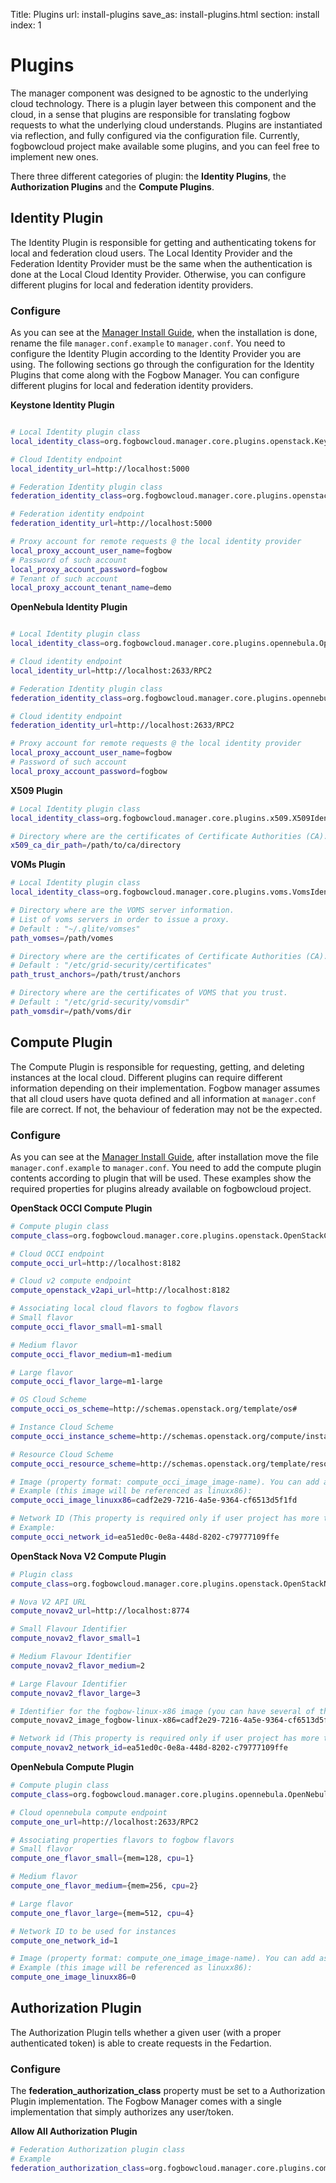 Title: Plugins
url: install-plugins
save_as: install-plugins.html
section: install
index: 1

# Plugins

The manager component was designed to be agnostic to the underlying cloud technology. There is a plugin layer between this component and the cloud, in a sense that plugins are responsible for translating fogbow requests to what the underlying cloud understands. Plugins are instantiated via reflection, and fully configured via the configuration file. Currently, fogbowcloud project make available some plugins, and you can feel free to implement new ones.

There three different categories of plugin: the **Identity Plugins**, the **Authorization Plugins** and the **Compute Plugins**.

## Identity Plugin

The Identity Plugin is responsible for getting and authenticating tokens for local and federation cloud users. The Local Identity Provider and the Federation Identity Provider must be the same when the authentication is done at the Local Cloud Identity Provider. Otherwise, you can configure different plugins for local and federation identity providers. 

### Configure

As you can see at the [Manager Install Guide](http://www.fogbowcloud.org/install-manager), when the installation is done, rename the file ```manager.conf.example``` to ```manager.conf```. You need to configure the Identity Plugin according to the Identity Provider you are using. The following sections go through the configuration for the Identity Plugins that come along with the Fogbow Manager. You can configure different plugins for local and federation identity providers.

**Keystone Identity Plugin** 

```bash

# Local Identity plugin class
local_identity_class=org.fogbowcloud.manager.core.plugins.openstack.KeystoneIdentityPlugin

# Cloud Identity endpoint
local_identity_url=http://localhost:5000

# Federation Identity plugin class
federation_identity_class=org.fogbowcloud.manager.core.plugins.openstack.KeystoneIdentityPlugin

# Federation identity endpoint
federation_identity_url=http://localhost:5000

# Proxy account for remote requests @ the local identity provider 
local_proxy_account_user_name=fogbow
# Password of such account
local_proxy_account_password=fogbow
# Tenant of such account
local_proxy_account_tenant_name=demo

```

**OpenNebula Identity Plugin**

```bash

# Local Identity plugin class
local_identity_class=org.fogbowcloud.manager.core.plugins.opennebula.OpenNebulaIdentityPlugin

# Cloud identity endpoint
local_identity_url=http://localhost:2633/RPC2

# Federation Identity plugin class
federation_identity_class=org.fogbowcloud.manager.core.plugins.opennebula.OpenNebulaIdentityPlugin

# Cloud identity endpoint
federation_identity_url=http://localhost:2633/RPC2

# Proxy account for remote requests @ the local identity provider 
local_proxy_account_user_name=fogbow
# Password of such account
local_proxy_account_password=fogbow

```

**X509 Plugin**

```bash
# Local Identity plugin class
local_identity_class=org.fogbowcloud.manager.core.plugins.x509.X509IdentityPlugin

# Directory where are the certificates of Certificate Authorities (CA). They are certificates that you trust.
x509_ca_dir_path=/path/to/ca/directory

```

**VOMs Plugin**

```bash
# Local Identity plugin class
local_identity_class=org.fogbowcloud.manager.core.plugins.voms.VomsIdentityPlugin

# Directory where are the VOMS server information. 
# List of voms servers in order to issue a proxy. 
# Default : "~/.glite/vomses"
path_vomses=/path/vomes

# Directory where are the certificates of Certificate Authorities (CA). They are certificates that you trust.
# Default : "/etc/grid-security/certificates"
path_trust_anchors=/path/trust/anchors

# Directory where are the certificates of VOMS that you trust.
# Default : "/etc/grid-security/vomsdir"
path_vomsdir=/path/voms/dir

```

## Compute Plugin

The Compute Plugin is responsible for requesting, getting, and deleting instances at the local cloud. Different plugins can require different information depending on their implementation. Fogbow manager assumes that all cloud users have quota defined and all information at ```manager.conf``` file are correct. If not, the behaviour of federation may not be the expected.

### Configure

As you can see at the [Manager Install Guide](http://www.fogbowcloud.org/install-manager), after installation move the file ```manager.conf.example``` to ```manager.conf```. You need to add the compute plugin contents according to plugin that will be used. These examples show the required properties for plugins already available on fogbowcloud project. 

**OpenStack OCCI Compute Plugin**

```bash
# Compute plugin class
compute_class=org.fogbowcloud.manager.core.plugins.openstack.OpenStackComputePlugin

# Cloud OCCI endpoint
compute_occi_url=http://localhost:8182

# Cloud v2 compute endpoint
compute_openstack_v2api_url=http://localhost:8182

# Associating local cloud flavors to fogbow flavors
# Small flavor
compute_occi_flavor_small=m1-small

# Medium flavor
compute_occi_flavor_medium=m1-medium

# Large flavor
compute_occi_flavor_large=m1-large

# OS Cloud Scheme
compute_occi_os_scheme=http://schemas.openstack.org/template/os#

# Instance Cloud Scheme
compute_occi_instance_scheme=http://schemas.openstack.org/compute/instance#

# Resource Cloud Scheme
compute_occi_resource_scheme=http://schemas.openstack.org/template/resource#

# Image (property format: compute_occi_image_image-name). You can add as many image as you want.
# Example (this image will be referenced as linuxx86):
compute_occi_image_linuxx86=cadf2e29-7216-4a5e-9364-cf6513d5f1fd

# Network ID (This property is required only if user project has more than one network available)
# Example:
compute_occi_network_id=ea51ed0c-0e8a-448d-8202-c79777109ffe
```

**OpenStack Nova V2 Compute Plugin**
```bash
# Plugin class
compute_class=org.fogbowcloud.manager.core.plugins.openstack.OpenStackNovaV2ComputePlugin

# Nova V2 API URL
compute_novav2_url=http://localhost:8774

# Small Flavour Identifier
compute_novav2_flavor_small=1

# Medium Flavour Identifier
compute_novav2_flavor_medium=2

# Large Flavour Identifier
compute_novav2_flavor_large=3

# Identifier for the fogbow-linux-x86 image (you can have several of these)
compute_novav2_image_fogbow-linux-x86=cadf2e29-7216-4a5e-9364-cf6513d5f1fd

# Network id (This property is required only if user project has more than one network available)
compute_novav2_network_id=ea51ed0c-0e8a-448d-8202-c79777109ffe
```

**OpenNebula Compute Plugin**

```bash
# Compute plugin class
compute_class=org.fogbowcloud.manager.core.plugins.opennebula.OpenNebulaComputePlugin

# Cloud opennebula compute endpoint
compute_one_url=http://localhost:2633/RPC2

# Associating properties flavors to fogbow flavors
# Small flavor
compute_one_flavor_small={mem=128, cpu=1}

# Medium flavor
compute_one_flavor_medium={mem=256, cpu=2}

# Large flavor
compute_one_flavor_large={mem=512, cpu=4}

# Network ID to be used for instances
compute_one_network_id=1

# Image (property format: compute_one_image_image-name). You can add as many image as you want.
# Example (this image will be referenced as linuxx86):
compute_one_image_linuxx86=0

```

## Authorization Plugin

The Authorization Plugin tells whether a given user (with a proper authenticated token) is able to create requests in the Fedartion. 

### Configure

The **federation_authorization_class** property must be set to a Authorization Plugin implementation. The Fogbow Manager comes with a single implementation that simply authorizes any user/token.

**Allow All Authorization Plugin**

```bash
# Federation Authorization plugin class
# Example 
federation_authorization_class=org.fogbowcloud.manager.core.plugins.common.AllowAllAuthorizationPlugin
```
